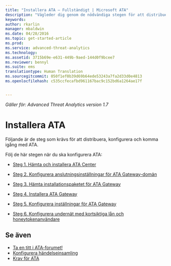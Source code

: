 ```yaml
---
title: "Installera ATA – Fullständigt | Microsoft ATA"
description: "Vägleder dig genom de nödvändiga stegen för att distribuera, konfigurera och komma igång med ATA."
keywords: 
author: rkarlin
manager: mbaldwin
ms.date: 04/28/2016
ms.topic: get-started-article
ms.prod: 
ms.service: advanced-threat-analytics
ms.technology: 
ms.assetid: 3715b69e-e631-449b-9aed-144d0f9bcee7
ms.reviewer: bennyl
ms.suite: ems
translationtype: Human Translation
ms.sourcegitcommit: 050f1ef0b39d69b64ede53243a7fa2d33d0e4813
ms.openlocfilehash: c535ccfecafbd961167bac9c152bd6a1264ae17f


---
```


*Gäller för: Advanced Threat Analytics version 1.7*



# Installera ATA

Följande är de steg som krävs för att distribuera, konfigurera och komma igång med ATA.

Följ de här stegen när du ska konfigurera ATA:


-   [Steg 1. Hämta och installera ATA Center](install-ata-step1.md)

-   [Steg 2. Konfigurera anslutningsinställningar för ATA Gateway-domän](install-ata-step2.md)

-   [Steg 3. Hämta installationspaketet för ATA Gateway](install-ata-step3.md)

-   [Steg 4. Installera ATA Gateway](install-ata-step4.md)

-   [Steg 5. Konfigurera inställningar för ATA Gateway](install-ata-step5.md)

-   [Steg 6. Konfigurera undernät med kortsiktiga lån och honeytokenanvändare](install-ata-step6.md)


## Se även

- [Ta en titt i ATA-forumet!](https://social.technet.microsoft.com/Forums/security/home?forum=mata)
- [Konfigurera händelseinsamling](configure-event-collection.md)
- [Krav för ATA](/advanced-threat-analytics/plan-design/ata-prerequisites)




<!--HONumber=Aug16_HO5-->


